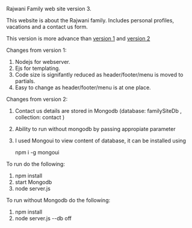 Rajwani Family web site version 3. 

This website is about the Rajwani family. Includes personal profiles, vacations and a contact us form. 

This version is more advance than [version 1](https://github.com/RuheeRajwani/FamilySite-1 "version 1.") and [version 2](https://github.com/RuheeRajwani/FamilySite-2 "version 2.")

Changes from version 1:
1. Nodejs for webserver.
2. Ejs for templating.
3. Code size is signifantly reduced as header/footer/menu is moved to partials.
4. Easy to change as header/footer/menu is at one place.

Changes from version 2:
1. Contact us details are stored in Mongodb (database: familySiteDb , collection: contact )
2. Ability to run without mongodb by passing appropiate parameter
3. I used Mongoui to view content of database, it can be installed using

    npm i -g mongoui
  



To run do the following:
1. npm install
2. start Mongodb
3. node server.js

To run without Mongodb do the following:
1. npm install
2. node server.js --db off

